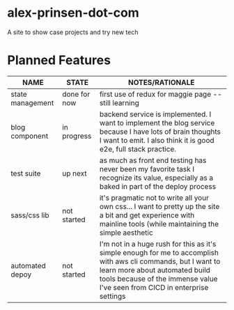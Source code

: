# alex-prinsen-dot-com
A site to show case projects and try new tech


# Planned Features

| NAME | STATE | NOTES/RATIONALE |
| --- | --- | --- |
| state management  | done for now  | first use of redux for maggie page -- still learning |
| blog component    | in progress   | backend service is implemented. I want to implement the blog service because I have lots of brain thoughts I want to emit. I also think it is good e2e, full stack practice. |
| test suite        | up next       | as much as front end testing has never been my favorite task I recognize its value, especially as a baked in part of the deploy process |
| sass/css lib      | not started   | it's pragmatic not to write all your own css... I want to pretty up the site a bit and get experience with mainline tools (while maintaining the simple aesthetic|
| automated depoy   | not started   | I'm not in a huge rush for this as it's simple enough for me to accomplish with aws cli commands, but I want to learn more about automated build tools because of the immense value I've seen from CICD in enterprise settings |
